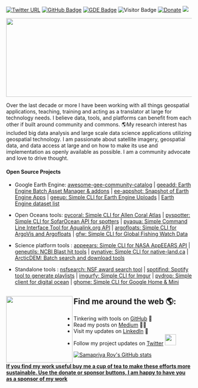 [![Twitter URL](https://img.shields.io/twitter/follow/samapriyaroy?style=social)](https://twitter.com/intent/follow?screen_name=samapriyaroy)
[![GitHub Badge](https://img.shields.io/github/followers/samapriya?style=social)](https://github.com/samapriya?tab=followers)
[![GDE Badge](https://img.shields.io/badge/GDE-Google%20Earth%20Engine-orange)](https://developers.google.com/community/experts/directory/profile/profile-samapriya-roy)
![Visitor Badge](https://visitor-badge.laobi.icu/badge?page_id=samapriya.samapriya)
[![Donate](https://img.shields.io/badge/Donate-Buy%20me%20a%20Chai-teal)](https://www.buymeacoffee.com/samapriya)
[![](https://img.shields.io/static/v1?label=Sponsor&message=%E2%9D%A4&logo=GitHub&color=%23fe8e86)](https://github.com/sponsors/samapriya)

<p align="center">
  <img width="600" height="213" src="https://user-images.githubusercontent.com/6677629/180601343-d24b57c7-5d66-43cd-a97d-0067361902a7.png" href="">
</p>


Over the last decade or more I have been working with all things geospatial applications, teaching, training and acting as a translator at large for technology needs. I believe data, tools, and platforms can benefit from each other if built around community and commons. 🌎My research interest has included big data analysis and large scale data science applications utilizing geospatial technology. I am passionate about satellite imagery, geospatial data, and data access at large and on how to make its use and implementation as openly available as possible. I am a community advocate and love to drive thought. 

#### Open Source Projects 

* Google Earth Engine: [awesome-gee-community-catalog](https://gee-community-catalog.org/) | [geeadd: Earth Engine Batch Asset Manager & addons](https://github.com/samapriya/gee_asset_manager_addon/) | [ee-appshot: Snapshot of Earth Engine Apps](https://github.com/samapriya/ee-appshot) | [geeup: Simple CLI for Earth Engine Uploads](https://github.com/samapriya/geeup) | [Earth Engine dataset list](https://github.com/samapriya/Earth-Engine-Datasets-List)

* Open Oceans tools: [pycoral: Simple CLI for Allen Coral Atlas](https://samapriya.github.io/pycoral/) | [pyspotter: Simple CLI for SofarOcean API for spotters](https://samapriya.github.io/pyspotter/) | [pyaqua: Simple Command Line Interface Tool for Aqualink.org API](https://samapriya.github.io/pyaqua/) | [argofloats: Simple CLI for ArgoVis and Argofloats](https://samapriya.github.io/argofloats/) | [gfw: Simple CLI for Global Fishing Watch Data](https://samapriya.github.io/gfw)

* Science platform tools : [appeears: Simple CLI for NASA AppEEARS API](https://github.com/samapriya/appeears) | [geneutils: NCBI Blast hit tools](https://github.com/samapriya/geneutils) | [pynative: Simple CLI for native-land.ca](https://github.com/samapriya/pynative) | [ArcticDEM: Batch search and download tools](https://github.com/samapriya/ArcticDEM-Batch-Pipeline) 

* Standalone tools : [nsfsearch: NSF award search tool](https://github.com/samapriya/nsfsearch) | [spotifind: Spotify tool to generate playlists](https://github.com/samapriya/spotifind) | [imgurfy: Simple CLI for Imgur](https://github.com/samapriya/imgurfy) | [pydrop: Simple client for digital ocean](https://github.com/samapriya/pydrop) | [ghome: Simple CLI for Google Home & Mini](https://github.com/samapriya/ghome)

## Find me around the web 🌎: <a href="https://github.com/samapriya"><img align="left" width="180" height="180" src="https://user-images.githubusercontent.com/6677629/89195331-a045af00-d576-11ea-96a1-f185f2821df6.png"></a>
- Tinkering with tools on [GitHub](https://github.com/samapriya?tab=repositories) 🏓
- Read my posts on [Medium](https://medium.com/@samapriyaroy) ✍🏾
- Visit my updates on [LinkedIn](https://www.linkedin.com/in/samapriya/) 💼
- Follow my project updates on [Twitter](https://twitter.com/samapriyaroy) <a href="https://twitter.com/samapriyaroy"><img width="30" height="30" src="https://img.icons8.com/color/48/000000/twitter-squared.png"/>

![Samapriya Roy's GitHub stats](https://github-readme-stats.vercel.app/api?username=samapriya&show_icons=true&theme=dark&count_private=true)

**If you find my work useful buy me a cup of tea to make these efforts more sustainable. Use the donate or sponsor buttons, I am happy to have you as a sponsor of my work**
